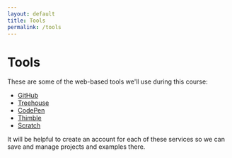 ```yaml
---
layout: default
title: Tools
permalink: /tools
---
```


# Tools

These are some of the web-based tools we'll use during this course:

- [GitHub](https://github.com)
- [Treehouse](https://teamtreehouse.com)
- [CodePen](http://codepen.io)
- [Thimble](https://thimble.mozilla.org/en-US/)
- [Scratch](https://scratch.mit.edu/)

It will be helpful to create an account for each of these services so we can save and manage projects and examples there.